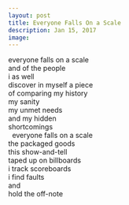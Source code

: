 ```yaml
---
layout: post
title: Everyone Falls On a Scale
description: Jan 15, 2017
image:
---
```


everyone falls on a scale   
and of the people   
i as well   
discover in myself a piece   
of comparing my history   
my sanity   
my unmet needs   
and my hidden   
shortcomings   
 
everyone falls on a scale   
the packaged goods   
this show-and-tell   
taped up on billboards   
i track scoreboards   
i find faults   
and   
hold the off-note   